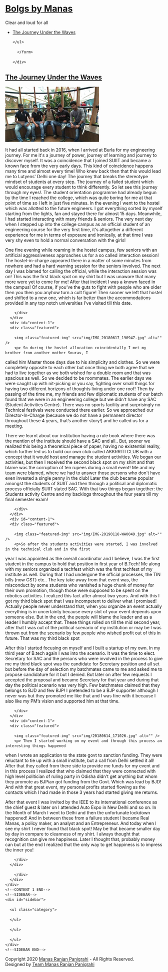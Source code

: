 <!DOCTYPE html Manas Ranjan Panigrahi "-//W3C//DTD XHTML 1.0 Strict//EN" "">
<html xmlns="" xml:lang="en" lang="en">
<head>
<title>Manas's Blog</title>
<meta http-equiv="Content-Type" content="text/html; charset=utf-8" />
<link rel="stylesheet" href="css/stylesheet.css" type="text/css"/>
</head>
<body>
<!--HEADER-->
<div id="header">
  <div id="logo">
    <h1><a href="#">Bolgs by Manas</a></h1>
    <p><span class="slogan">Clear and loud for all</span></p>
  </div>
  <div id="nav-bar">
    <ul id="nav1">
      <li><a href="#">The Journey Under the Waves</a></li>
      
    </ul>
    
      </form>
     
    </div>
  </div>
</div>
<!--HEADER END-->
<!--CONTENT-->
<div id="content">
  <!--MAIN-CONTENT-->
  <div id="main-content">
    <!--CONTENT 1 END-->
    <div id="content-1">
      <div class="featured">
        <h2><a href="#">The Journey Under the Waves</a></h2>
        <img class="featured-img" src="img/IMG_20171228_150208.jpg" alt="" />
        <p>It had all started back in 2016, when I arrived at Burla for my engineering journey. For me it's
a journey of power, journey of learning and journey to discover myself. It was a coincidence
that I joined SUIIT and became a known face from the very early days. This kind of coincidence
happens many time and almost every time! Who knew back then that this would lead me to
Lutyens' Delhi one day! The journey that breaks the stereotype mindset of students at every
step. The journey of a failed student which would encourage every student to think differently.
So let see this journey through my eyes!. The student orientation programme had already begun by the time I reached the college, which
was quite boring for me at that point of time so I left in just five minutes. In the evening I went
to the hostel which was allotted to the future engineers. I got everything sorted by myself
starting from the lights, fan and stayed there for almost 15 days. Meanwhile, I had started
interacting with many friends & seniors. The very next day when I stepped up into the college
campus as an official student of an engineering course for the very first time, it's altogether a
different experience for me in terms of exposure and ironically, at that time I was very shy even
to hold a normal conversation with the girls! </p>
        <p> One fine evening while roaming in the hostel campus, few seniors with an artificial
aggressiveness approaches us for a so called interaction session! The hostel-in-charge appeared
there in a matter of some minutes from nowhere and had a hard warning session for the seniors
involved. The next day I was blamed for calling the official, while the interaction session was
on! This was the first black spot on my shirt but I was unaware that many more were yet to
come for me!
After that incident I was a known faced in the campus! Of course, if you’ve the guts to fight
with people who are older then you then you anyhow turn a cult figure! Then sooner we left
that hostel and shifted to a new one, which is far better than the accommodations provided in
any top notch universities I’ve visited till this date. <span class="more"></span></p>
        <div class="featured-meta">
          
        </div>
      </div>
      <div id="content-1">
      <div class="featured">
       
        <img class="featured-img" src="img/IMG_20180617_190947.jpg" alt="" />
        <p> So during the hostel allocation coincidentally I met my brother from another mother Sourav, I
called him Master those days due to his simplicity and clothes. So we were completely opposite
to each other but once thing we both agree that we had to live together as we both wished for
a double room and that was spacious as well. So we decided to be roommates. The earlier days
we were caught up with nit-picking or you say, fighting over small things for having two
different horizons of thoughts living under one roof!
Then by passing of the time me, my friends and few diplomatic students of our batch found
that we were in an engineering college but we didn't have any SAC (Student Activities Centre).
There was no sports facility and surprisingly no Technical festivals were conducted there
earlier. So we approached our Director-In-Charge (because we do not have a permanent
director throughout these 4 years, that’s another story!) and he called us for a meeting.  </p>
        <p>There
we learnt about our institution having a rule book where there was the mention of the institute
should have a SAC and all.. But, sooner we realized this being a theoretical piece of paper,
having no existential reality, which further led us to build our own club called AKKRRITI
CLUB with a concept that it would host and manage the student activities. We began our
activities, but then I received the second black spot on my shirt and that blame was the
corruption of ten rupees during a small event! Me and my team were blamed, where we had to
answer those persons who don't have even invested a single penny in the club! Later the club
became popular amongst the students of SUIIT and then through a political and diplomatic
process officially SUIIT stated SAC. With that two things began together: the Students activity
Centre and my backlogs throughout the four years till my final semester exam! <span class="more"></span></p>
        <div class="featured-meta">
         
        </div>
      </div>
      <div id="content-1">
      <div class="featured">
       
        <img class="featured-img" src="img/IMG-20190118-WA0049.jpg" alt="" />
        <p>So after the students activities were started, I was involved in the technical club and in the first
year I was appointed as the overall coordinator and I believe, I was the first student in the
campus to hold that position in first year of B.Tech! Me along with my seniors organized a
techfest which was the first techfest of my institute as well. During that I had undergone the
official processes, the TIN bills (now GST) etc.. The key take away from that event was, the
misconduct by some students who vanished a huge chunk of money for their own promotion,
though those were supposed to be spent on the robotics activities. I realized this fact after
almost two years.
And with this I got my third black spot that I was incompetent to deliver what I promised!
Actually people never understand that, when you organize an event actually everything is in
uncertainty because every slot of your event depends upon someone else. But in the end, the
people will blame the leader and as a leader I humbly accept that. These things rolled on till
the mid second year, after that I was out of the political scenario of my institution or may be I
was thrown out from the scenario by few people who wished profit out of this in future. That
was my third black spot </p>
        <p>After this I started focusing on myself and I built a startup of my own. In my third year of
B.tech again I was into the scenario. It was the time to elect. Secretary for SAC and the persons
who were involved in the process to give me my third black spot was the candidate for
Secretary position and all set but before the day of selection my batchmates came to me and
asked me to propose candidature for it but I denied. But later on after few requests I accepted
the proposal and became Secretary for that year and during that day the political scenario was
very high. Few batchmates claimed that they belongs to BJD and few BJP! I pretended to be a
BJP supporter although I never was but they promoted me like that and I was fine with it
because I also like my PM’s vision and supported him at that time. <span class="more"></p>
        <div class="featured-meta">
          
        </div>
      </div>
      <div id="content-1">
      <div class="featured">
        
        <img class="featured-img" src="img/20180614_171026.jpg" alt="" />
        <p> Then I started working on my event and through this process an interesting things happened
when I wrote an application to the state govt to sanction funding. They were reluctant to tie up
with a small institute, but a call from Delhi settled it all! After that they called from there side
to provide me funds for my event and in this process I realized that who claimed that they were
connected with high level politician of ruling party in Odisha didn't get anything but whom
they promote as BJPian got funding from the Govt. Which was lead by BJD! And with that 
great event, my personal profits started flowing as the contacts which I had made in those 3
years had started giving me returns. </p>
        <p>After that event I was invited by the IEEE to its international conference as the chief guest &
later on I attended Auto Expo in New Delhi and so on. In the Month of March I went to Delhi
and then the unfortunate lockdown happened! And in between these from a failure student I
became Real Manas, a policy maker, an analyst and an Entrepreneur. And today when I see my
shirt I never found that black spot! May be that became smaller day by day in compare to
cleanness of my shirt.
I always thought that recognition can give me happiness. Later I thought that, probably money
can but at the end I realized that the only way to get happiness is to impress the inner you! <span class="more"></span></p>
        <div class="featured-meta">
          
        </div>
      </div>
      
        </div>
      </div>
    </div>
    <!--CONTENT 1 END-->
    <!--SIDEBAR-->
    <div id="sidebar">
      
      <ul class="category">
       
      </ul>
      
      </ul>
     
      </ul>
    </div>
    <!--SIDEBAR END-->
  </div>
  <!--MAIN CONTENT END-->
  <!--FOOTER-->
  <div id="footer">
    <div id="footer-content">
      <p id="footer-text"> Copyright 2020 <a href="#">Manas Ranjan Panigrahi</a> - All Rights Reserved.<br />
        Designed by <a href="/">Team Manas Ranjan Panigrahi</a></p>
    </div>
  </div>
  <!--FOOTER END-->
</div>
<!--CONTENT END-->
<!--CUFON-->
<script type="text/javascript" src="js/cufon-yui.js"></script>
<script type="text/javascript" src="js/Gentium_Basic.font.js"></script>
<script type="text/javascript" src="js/Bambi_Bold_400.font.js"></script>
<script type="text/javascript">
	Cufon.replace('h1',{ fontFamily: 'Bambi Bold' });
	Cufon.replace('h2',{ fontFamily: 'Gentium Basic' });
	Cufon.replace('h3',{ fontFamily: 'Gentium Basic' });
</script>
<script type="text/javascript"> Cufon.now(); </script>
<!--CUFON END-->
</body>
</html>
